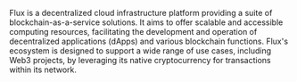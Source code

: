 
Flux is a decentralized cloud infrastructure platform providing a suite of blockchain-as-a-service solutions. It aims to offer scalable and accessible computing resources, facilitating the development and operation of decentralized applications (dApps) and various blockchain functions. Flux's ecosystem is designed to support a wide range of use cases, including Web3 projects, by leveraging its native cryptocurrency for transactions within its network.
